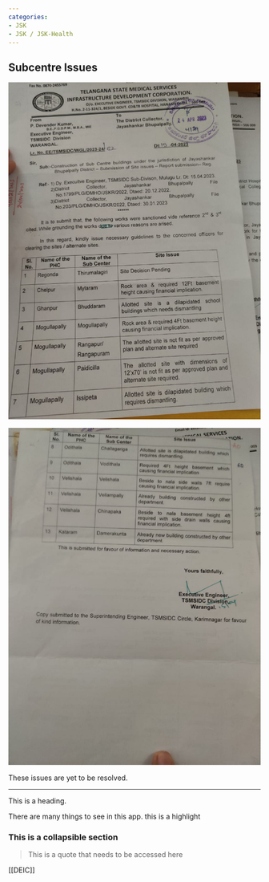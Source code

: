 ```yaml
---
categories:
- JSK
- JSK / JSK-Health
---
```

## Subcentre Issues

![](../files/6d7efc99-f3bd-4812-bb82-d1f8a52fd82f.jpg)

![](../files/6bafb108-7d6e-42e1-a260-fec7343c9aab.jpg)

These issues are yet to be resolved. 

  

* * *

This is a heading. 

  

There are many things to see in this app. ⁠this is a highlight

### This is a collapsible section

  

> This is a quote that needs to be accessed here

  

[[DEIC]]